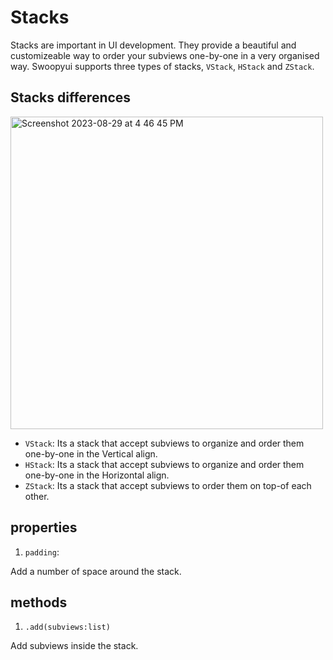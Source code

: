 # Stacks
Stacks are important in UI development. They provide a beautiful and customizeable way to order your subviews one-by-one in a very organised way. Swoopyui supports three types of stacks, `VStack`, `HStack` and `ZStack`.

## Stacks differences
<img width="500" alt="Screenshot 2023-08-29 at 4 46 45 PM" src="https://swdevnotes.com/images/swift/2021/0221/swiftui-layout-with-stacks.png">

- `VStack`: Its a stack that accept subviews to organize and order them one-by-one in the Vertical align.
- `HStack`: Its a stack that accept subviews to organize and order them one-by-one in the Horizontal align.
- `ZStack`: Its a stack that accept subviews to order them on top-of each other.


## properties
1. `padding`: 

Add a number of space around the stack.

## methods
1. `.add(subviews:list)`

Add subviews inside the stack.